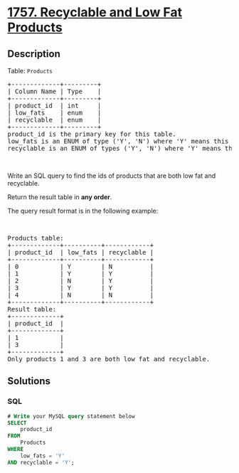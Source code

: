 # [1757. Recyclable and Low Fat Products](https://leetcode.com/problems/recyclable-and-low-fat-products)



## Description

<p>Table: <code>Products</code></p>

<pre>
+-------------+---------+
| Column Name | Type    |
+-------------+---------+
| product_id  | int     |
| low_fats    | enum    |
| recyclable  | enum    |
+-------------+---------+
product_id is the primary key for this table.
low_fats is an ENUM of type (&#39;Y&#39;, &#39;N&#39;) where &#39;Y&#39; means this product is low fat and &#39;N&#39; means it is not.
recyclable is an ENUM of types (&#39;Y&#39;, &#39;N&#39;) where &#39;Y&#39; means this product is recyclable and &#39;N&#39; means it is not.</pre>

<p>&nbsp;</p>

<p>Write an SQL query to find the ids of products that are both low fat and recyclable.</p>

<p>Return the result table in <strong>any order</strong>.</p>

<p>The query result format is in the following example:</p>

<p>&nbsp;</p>

<pre>
Products table:
+-------------+----------+------------+
| product_id  | low_fats | recyclable |
+-------------+----------+------------+
| 0           | Y        | N          |
| 1           | Y        | Y          |
| 2           | N        | Y          |
| 3           | Y        | Y          |
| 4           | N        | N          |
+-------------+----------+------------+
Result table:
+-------------+
| product_id  |
+-------------+
| 1           |
| 3           |
+-------------+
Only products 1 and 3 are both low fat and recyclable.
</pre>


## Solutions

<!-- tabs:start -->

### **SQL**

```sql
# Write your MySQL query statement below
SELECT
    product_id
FROM
    Products
WHERE
    low_fats = 'Y'
AND recyclable = 'Y';
```

<!-- tabs:end -->
